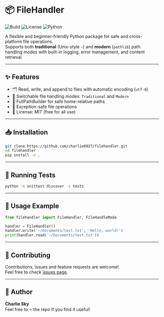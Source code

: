 # 📦 FileHandler

![Build](https://github.com/charlie6027/filehandler/actions/workflows/python-package.yml/badge.svg)
![License](https://img.shields.io/badge/license-MIT-blue.svg)
![Python](https://img.shields.io/badge/python-3.8+-brightgreen)

A flexible and beginner-friendly Python package for safe and cross-platform file operations.  
Supports both **traditional** (Unix-style `~`) and **modern** (`pathlib`) path handling modes with built-in logging, error management, and content retrieval.

---

## ✨ Features

- 🗂️ Read, write, and append to files with automatic encoding (`utf-8`)
- 🔁 Switchable file handling modes: `Traditional` and `Modern`
- 🧠 FullPathBuilder for safe home-relative paths
- 🔐 Exception-safe file operations
- 📄 License: MIT (free for all use)

---

## 📥 Installation

```bash
git clone https://github.com/charlie6027/filehandler.git
cd filehandler
pip install -e .
```

---

## 🧪 Running Tests

```bash
python -m unittest discover -s tests
```

---

## 🚀 Usage Example

```python
from filehandler import FileHandler, FileHandleMode

handler = FileHandler()
handler.write('~/Documents/test.txt', 'Hello, world!')
print(handler.read('~/Documents/test.txt'))
```

---

## 🤝 Contributing

Contributions, issues and feature requests are welcome!  
Feel free to check [issues page](https://github.com/charlie6027/filehandler/issues).

---

## 🧑 Author

**Charlie Sky**  
Feel free to ⭐ the repo if you find it useful!
